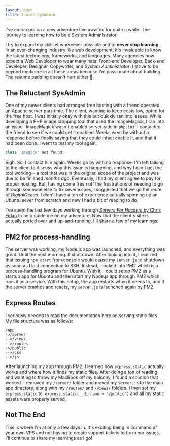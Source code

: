 ```yaml
---
layout: post
title: Junior SysAdmin
---
```


I've embarked on a new adventure I've awaited for quite a while. The journey to learning how to be a System Administrator.

I try to expand my skillset whereever possible and to **never stop learning** . In an ever-changing industry like web development, it's invaluable to know the latest technology, frameworks, and languages. Many agencies now expect a Web Developer to wear many hats: Front-end Developer, Back-end Developer, Designer, Copywriter, and *System Administrator*. I strive to be beyond mediocre in all these areas because I'm passionate about building. The resume padding doesn't hurt either 🤗.

## The Reluctant SysAdmin

One of my newer clients had arranged free hosting with a friend operated an Apache server part-time. The client, wanting to keep costs low, opted for the free host. I was initially okay with this but quickly ran into issues. While developing a PHP image cropping tool that used the ImageMagick, I ran into an issue- ImageMagick wasn't enabled server-side in `php.ini`. I contacted the friend to see if we could get it enabled. Weeks went by without a response before finally saying that they could infact enable it, and that it had been done. I went to test my tool again:

```php
Class 'Imagick' not found.
```

Sigh. So, I contact him again. Weeks go by with no response. I'm left talking to the client to discuss why this issue is happening, and why I can't get the tool working-- a tool that was in the original scope of the project and was due to be finished *months ago*. Eventually, I had my client agree to pay for proper hosting. But, having come fresh off the frustrations of needing to go through someone else to fix sever issues, I suggested that we go the route of *DigitalOcean*. I didn't have a ton of experience actually spinning up an Ubuntu sever from scratch and new I had a bit of reading to do.

I've spent the last few days working through [*Servers For Hackers* by Chris Fidao](https://book.serversforhackers.com/) to help guide me on my adventure. Now that the client's site is actually ported over and up-and-running, I'll share a few of my learnings:

## PM2 for process-handling

The server was working, my Node.js app was launched, and everything was great. Until the next morning. It shut down. After looking into it, I realized that issuing `npm start` from console would cause my `server.js` to shutdown as soon as I lost connection to SSH. Instead, I looked into PM2 which is a process-handling program for Ubuntu. With it, I could setup PM2 as a startup app for Ubuntu and then start my Node.js app through PM2 which runs it as a service. With this setup, the app restarts when it needs to, and if the server crashes and resets, my `server.js` is launched again by PM2.

## Express Routes

I seriously needed to read the documentation here on serving static files. My file structure was as follows:

```
/app
->/server
-->/views
-->/routes
->/public
-->/css
-->/js
```

After launching my app through PM2, I learned how `express.static` actually works and where how it finds my static files. After doing a ton of reading and wanting to throw my MacBook off my balcony, I found a solution that worked. I removed my `/server/` folder and moved my `server.js` to the main app directory, along with my `/routes/` and `/views/` folders. I then set my `express.static` to: `express.static(__dirname + '/public')` and all my static assets were properly served.

## Not The End

This is where I'm at only a few days in. It's exciting being in command of your own VPS and not having to create support tickets to fix minor issues. I'll continue to share my learnings as I go!



